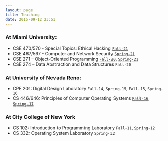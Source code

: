 ```yaml
---
layout: page
title: Teaching
date: 2015-09-12 23:51
---
```

### At Miami University:
- CSE 470/570 - Special Topics: Ethical Hacking [`Fall-21`](CSE470M-fall-21.pdf)
- CSE 467/567 - Computer and Network Security [`Spring-21`](CSE467_567-spring-21.pdf)
- CSE 271 – Object-Oriented Programming [`Fall-20`](CSE271-fall-20.pdf), [`Spring-21`](CSE271-spring-21.pdf)
- CSE 274 – Data Abstraction and Data Structures `Fall-20`

### At University of Nevada Reno:
- CPE 201: Digital Design Laboratory `Fall-14`, `Spring-15`, `Fall-15`, `Spring-16`
- CS 446/646: Principles of Computer Operating Systems [`Fall-16`](cs446-646-fall-2016.html), [`Spring-17`](cs446-646-spring-2017.html)

### At City College of New York
- CS 102: Introduction to Programming  Laboratory `Fall-11`, `Spring-12`
- CS 332: Operating System Laboratory `Spring-12`
